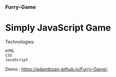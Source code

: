 ### Furry-Game
# Simply JavaScript Game 

Technologies:
```
HTML
CSS
JavaScript

```
Demo : https://adambizan.github.io/Furry-Game/.

